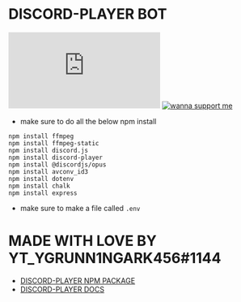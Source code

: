 # DISCORD-PLAYER BOT 
[![RUN ON REPL](https://repl.it/badge/github/plibither8/2048.cpp)]()
[![wanna support me](https://codebard.com/wp-content/uploads/patreon-content-button-1.png)]()
- make sure to do all the below npm install 
```
npm install ffmpeg
npm install ffmpeg-static
npm install discord.js
npm install discord-player
npm install @discordjs/opus
npm install avconv_id3
npm install dotenv
npm install chalk
npm install express
```
- make sure to make a file called `.env`

# MADE WITH LOVE BY YT_YGRUNN1NGARK456#1144
- [DISCORD-PLAYER NPM PACKAGE](https://npmjs.com/package/discord-player)
- [DISCORD-PLAYER DOCS](https://discord-player.js.org)
